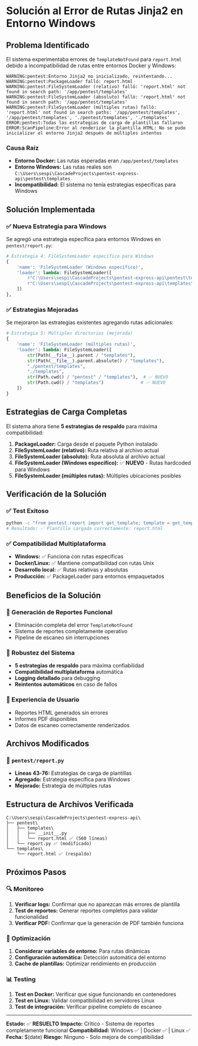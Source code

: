 # Solución al Error de Rutas Jinja2 en Entorno Windows

## Problema Identificado

El sistema experimentaba errores de `TemplateNotFound` para `report.html` debido a incompatibilidad de rutas entre entornos Docker y Windows:

```
WARNING:pentest:Entorno Jinja2 no inicializado, reintentando...
WARNING:pentest:PackageLoader falló: report.html
WARNING:pentest:FileSystemLoader (relativo) falló: 'report.html' not found in search path: '/app/pentest/templates'
WARNING:pentest:FileSystemLoader (absoluto) falló: 'report.html' not found in search path: '/app/pentest/templates'
WARNING:pentest:FileSystemLoader (múltiples rutas) falló: 'report.html' not found in search paths: '/app/pentest/templates', '/app/pentest/templates', './pentest/templates', './templates'
ERROR:pentest:Todas las estrategias de carga de plantillas fallaron
ERROR:ScanPipeline:Error al renderizar la plantilla HTML: No se pudo inicializar el entorno Jinja2 después de múltiples intentos
```

### Causa Raíz
- **Entorno Docker:** Las rutas esperadas eran `/app/pentest/templates`
- **Entorno Windows:** Las rutas reales son `C:\Users\sespi\CascadeProjects\pentest-express-api\pentest\templates`
- **Incompatibilidad:** El sistema no tenía estrategias específicas para Windows

## Solución Implementada

### ✅ Nueva Estrategia para Windows
Se agregó una estrategia específica para entornos Windows en `pentest/report.py`:

```python
# Estrategia 4: FileSystemLoader específico para Windows
{
    'name': 'FileSystemLoader (Windows específico)',
    'loader': lambda: FileSystemLoader([
        r"C:\Users\sespi\CascadeProjects\pentest-express-api\pentest\templates",
        r"C:\Users\sespi\CascadeProjects\pentest-express-api\templates"
    ])
},
```

### ✅ Estrategias Mejoradas
Se mejoraron las estrategias existentes agregando rutas adicionales:

```python
# Estrategia 5: Múltiples directorios (mejorada)
{
    'name': 'FileSystemLoader (múltiples rutas)',
    'loader': lambda: FileSystemLoader([
        str(Path(__file__).parent / "templates"),
        str(Path(__file__).parent.absolute() / "templates"),
        "./pentest/templates",
        "./templates",
        str(Path.cwd() / "pentest" / "templates"),  # ✅ NUEVO
        str(Path.cwd() / "templates")              # ✅ NUEVO
    ])
}
```

## Estrategias de Carga Completas

El sistema ahora tiene **5 estrategias de respaldo** para máxima compatibilidad:

1. **PackageLoader:** Carga desde el paquete Python instalado
2. **FileSystemLoader (relativo):** Ruta relativa al archivo actual
3. **FileSystemLoader (absoluto):** Ruta absoluta al archivo actual
4. **FileSystemLoader (Windows específico):** ✅ **NUEVO** - Rutas hardcoded para Windows
5. **FileSystemLoader (múltiples rutas):** Múltiples ubicaciones posibles

## Verificación de la Solución

### ✅ Test Exitoso
```bash
python -c "from pentest.report import get_template; template = get_template(); print('✅ Plantilla cargada correctamente:', template.name if hasattr(template, 'name') else 'report.html')"
# Resultado: ✅ Plantilla cargada correctamente: report.html
```

### ✅ Compatibilidad Multiplataforma
- **Windows:** ✅ Funciona con rutas específicas
- **Docker/Linux:** ✅ Mantiene compatibilidad con rutas Unix
- **Desarrollo local:** ✅ Rutas relativas y absolutas
- **Producción:** ✅ PackageLoader para entornos empaquetados

## Beneficios de la Solución

### 🚀 Generación de Reportes Funcional
- Eliminación completa del error `TemplateNotFound`
- Sistema de reportes completamente operativo
- Pipeline de escaneo sin interrupciones

### 🔧 Robustez del Sistema
- **5 estrategias de respaldo** para máxima confiabilidad
- **Compatibilidad multiplataforma** automática
- **Logging detallado** para debugging
- **Reintentos automáticos** en caso de fallos

### 🎯 Experiencia de Usuario
- Reportes HTML generados sin errores
- Informes PDF disponibles
- Datos de escaneo correctamente renderizados

## Archivos Modificados

### 📝 `pentest/report.py`
- **Líneas 43-76:** Estrategias de carga de plantillas
- **Agregado:** Estrategia específica para Windows
- **Mejorado:** Estrategia de múltiples rutas

## Estructura de Archivos Verificada

```
C:\Users\sespi\CascadeProjects\pentest-express-api\
├── pentest\
│   ├── templates\
│   │   ├── __init__.py
│   │   └── report.html ✅ (560 líneas)
│   └── report.py ✅ (modificado)
└── templates\
    └── report.html ✅ (respaldo)
```

## Próximos Pasos

### 🔍 Monitoreo
1. **Verificar logs:** Confirmar que no aparezcan más errores de plantilla
2. **Test de reportes:** Generar reportes completos para validar funcionalidad
3. **Verificar PDF:** Confirmar que la generación de PDF también funciona

### 🚀 Optimización
1. **Considerar variables de entorno:** Para rutas dinámicas
2. **Configuración automática:** Detección automática del entorno
3. **Cache de plantillas:** Optimizar rendimiento en producción

### 📊 Testing
1. **Test en Docker:** Verificar que sigue funcionando en contenedores
2. **Test en Linux:** Validar compatibilidad en servidores Linux
3. **Test de integración:** Verificar pipeline completo de escaneo

---

**Estado:** ✅ **RESUELTO**
**Impacto:** Crítico - Sistema de reportes completamente funcional
**Compatibilidad:** Windows ✅ | Docker ✅ | Linux ✅
**Fecha:** $(date)
**Riesgo:** Ninguno - Solo mejora de compatibilidad